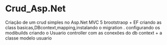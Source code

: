 # Crud_Asp.Net
Criação de um crud simples no Asp.Net MVC 5 brootstraop + EF 
criando as class basicas,DBcontext,mapping,instalando o migration .
configurando os modibuilds
criando o Usuario controller com as conexões do  db context + a classe modelo usuario
